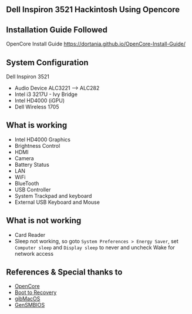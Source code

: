 ## Dell Inspiron 3521 Hackintosh Using Opencore

## Installation Guide Followed
 OpenCore Install Guide https://dortania.github.io/OpenCore-Install-Guide/

## System Configuration
Dell Inspiron 3521
- Audio Device ALC3221 --> ALC282
- Intel i3 3217U - Ivy Bridge
- Intel HD4000 (iGPU)
- Dell Wireless 1705
## What is working
- Intel HD4000 Graphics
- Brightness Control
- HDMI
- Camera
- Battery Status
- LAN
- WiFi
- BlueTooth
- USB Controller
- System Trackpad and keyboard
- External USB Keyboard and Mouse

## What is not working
- Card Reader
- Sleep not working, so goto `System Preferences > Energy Saver`, set `Computer sleep` and `Display sleep` to never and uncheck Wake for network access

## References & Special thanks to
- [OpenCore](https://dortania.github.io/OpenCore-Install-Guide/)
- [Boot to Recovery](https://apple.stackexchange.com/questions/367336/macos-boot-to-recovery-mode-command-line)
- [gibMacOS ](https://github.com/corpnewt/gibMacOS)
- [GenSMBIOS](https://github.com/corpnewt/GenSMBIOS)
